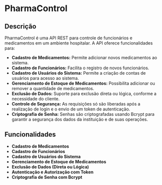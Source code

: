 # PharmaControl

## Descrição

PharmaControl é uma API REST para controle de funcionários e medicamentos em um ambiente hospitalar. A API oferece funcionalidades para:

- **Cadastro de Medicamentos:** Permite adicionar novos medicamentos ao sistema.
- **Cadastro de Funcionários:** Facilita o registro de novos funcionários.
- **Cadastro de Usuários do Sistema:** Permite a criação de contas de usuários para acesso ao sistema.
- **Gerenciamento de Estoque de Medicamentos:** Possibilita adicionar ou remover a quantidade de medicamentos.
- **Exclusão de Dados:** Suporte para exclusão direta ou lógica, conforme a necessidade do cliente.
- **Controle de Segurança:** As requisições só são liberadas após a realização de login e o envio de um token de autenticação.
- **Criptografia de Senha:** Senhas são criptografadas usando Bcrypt para garantir a segurança dos dados da instituição e de suas operações.

## Funcionalidades

- **Cadastro de Medicamentos**
- **Cadastro de Funcionários**
- **Cadastro de Usuários do Sistema**
- **Gerenciamento de Estoque de Medicamentos**
- **Exclusão de Dados (Direta ou Lógica)**
- **Autenticação e Autorização com Token**
- **Criptografia de Senha com Bcrypt**
